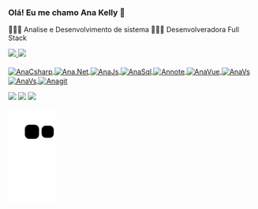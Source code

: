 ### Olá! Eu me chamo Ana Kelly 👋


👩🏾‍🎓 Analise e Desenvolvimento de sistema
👩🏾‍💻 Desenvolveradora Full Stack 

 <div>
  <a href="https://github.com/anaferreiira">
  <img height="180em" src="https://github-readme-stats.vercel.app/api?username=anaferreiira&show_icons=true&theme=dracula&include_all_commits=true&count_private=true"/>
  <img height="180em" src="https://github-readme-stats.vercel.app/api/top-langs/?username=anaferreiira&layout=compact&langs_count=16&theme=dark"/>
</div>
<div style="display: inline_block"><br>
  
   <img align="center" alt="AnaCsharp" height="30" width="40" src="https://cdn.jsdelivr.net/gh/devicons/devicon/icons/csharp/csharp-plain.svg">
   <img align="center" alt="Ana.Net" height="30" width="40" src="https://cdn.jsdelivr.net/gh/devicons/devicon/icons/dotnetcore/dotnetcore-original.svg">
   <img align="center" alt="AnaJs" height="30" width="40"src="https://cdn.jsdelivr.net/gh/devicons/devicon/icons/javascript/javascript-plain.svg" >
   <img align="center" alt="AnaSql" height="30" width="40"src="https://cdn.jsdelivr.net/gh/devicons/devicon/icons/mysql/mysql-original.svg" >
   <img align="center" alt="Annote" height="30" width="40"src="https://cdn.jsdelivr.net/gh/devicons/devicon/icons/nodejs/nodejs-original.svg" >
   <img align="center" alt="AnaVue" height="30" width="40" src="https://cdn.jsdelivr.net/gh/devicons/devicon/icons/vuejs/vuejs-original.svg">
   <img align="center" alt="AnaVs" height="30" width="40"src="https://cdn.jsdelivr.net/gh/devicons/devicon/icons/vscode/vscode-plain.svg">
   <img align="center" alt="AnaVs" height="30" width="40"src="https://cdn.jsdelivr.net/gh/devicons/devicon/icons/vuetify/vuetify-plain.svg">
   <img align="center" alt="Anagit" height="30" width="40"src="https://cdn.jsdelivr.net/gh/devicons/devicon/icons/github/github-original.svg" >
</div>
 
<div> 

  <a href="https://instagram.com/naferreira00" target="_blank"><img src="https://img.shields.io/badge/-Instagram-%23E4405F?style=for-the-badge&logo=instagram&logoColor=white" target="_blank"></a>
  <a href = "https://mail.google.com/mail/u/0/?tab=rm&ogbl#inbox)"><img src="https://img.shields.io/badge/-Gmail-%23333?style=for-the-badge&logo=gmail&logoColor=white" target="_blank"></a>
  <a href="https://www.linkedin.com/in/ana-kelly-505680209" target="_blank"><img src="https://img.shields.io/badge/-LinkedIn-%230077B5?style=for-the-badge&logo=linkedin&logoColor=white" target="_blank"></a> 
 
  ![Snake animation](https://github.com/rafaballerini/rafaballerini/blob/output/github-contribution-grid-snake.svg)
 
</div>

